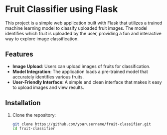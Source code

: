 # Fruit Classifier using Flask

This project is a simple web application built with Flask that utilizes a trained machine learning model to classify uploaded fruit images. The model identifies which fruit is uploaded by the user, providing a fun and interactive way to explore image classification.

## Features

- **Image Upload**: Users can upload images of fruits for classification.
- **Model Integration**: The application loads a pre-trained model that accurately identifies various fruits.
- **User-Friendly Interface**: A simple and clean interface that makes it easy to upload images and view results.

## Installation

1. Clone the repository:
   ```bash
   git clone https://github.com/yourusername/fruit-classifier.git
   cd fruit-classifier
